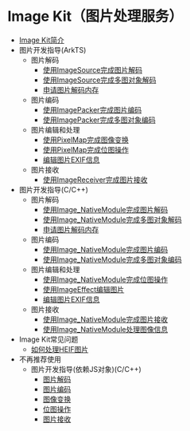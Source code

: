 # Image Kit（图片处理服务）

- [Image Kit简介](image-overview.md)
- 图片开发指导(ArkTS)<!--image-arkts-dev-->
  - 图片解码<!--image-decoding-arts-->
    - [使用ImageSource完成图片解码](image-decoding.md)
    - [使用ImageSource完成多图对象解码](image-picture-decoding.md)
    - [申请图片解码内存](image-allocator-type.md)
  - 图片编码<!--image-encoding-arts-->
    - [使用ImagePacker完成图片编码](image-encoding.md)
    - [使用ImagePacker完成多图对象编码](image-picture-encoding.md)
  - 图片编辑和处理<!--image-editing-arkts-->
    - [使用PixelMap完成图像变换](image-transformation.md)
    - [使用PixelMap完成位图操作](image-pixelmap-operation.md)
    - [编辑图片EXIF信息](image-tool.md)
  - 图片接收<!--image-receiving-arkts-->
    - [使用ImageReceiver完成图片接收](image-receiver.md)
- 图片开发指导(C/C++)<!--image-native-->
  - 图片解码<!--image-decoding-c-->
    - [使用Image_NativeModule完成图片解码](image-source-c.md)
    - [使用Image_NativeModule完成多图对象解码](image-source-picture-c.md)
    - [申请图片解码内存](image-allocator-type-c.md)
  - 图片编码<!--image-encoding-c-->
    - [使用Image_NativeModule完成图片编码](image-packer-c.md)
    - [使用Image_NativeModule完成多图对象编码](image-packer-picture-c.md)
  - 图片编辑和处理<!--image-editing-c-->
    - [使用Image_NativeModule完成位图操作](pixelmap-c.md)
    - [使用ImageEffect编辑图片](image-effect-guidelines.md)
    - [编辑图片EXIF信息](image-tool-c.md)
  - 图片接收<!--image-receiving-c-->
    - [使用Image_NativeModule完成图片接收](image-receiver-c.md)
    - [使用Image_NativeModule处理图像信息](image-info-c.md)
- Image Kit常见问题<!--image-faqs-->
  - [如何处理HEIF图片](image-faqs/heif-adapter-faq.md)
- 不再推荐使用<!--imagekit-not-recommended-->
  - 图片开发指导(依赖JS对象)(C/C++)<!--image-native-js-objects-->
    - [图片解码](image-decoding-native.md)
    - [图片编码](image-encoding-native.md)
    - [图像变换](image-transformation-native.md)
    - [位图操作](image-pixelmap-operation-native.md)
    - [图片接收](image-receiver-native.md)
